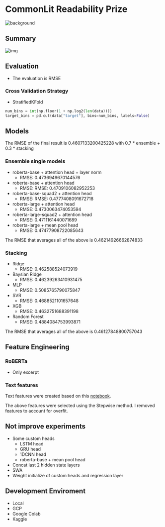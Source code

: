 # CommonLit Readability Prize

![background](https://user-images.githubusercontent.com/17187586/117848267-1c1b1780-b2be-11eb-8035-6fbd4e081d09.png)

## Summary

![img](https://user-images.githubusercontent.com/17187586/127723772-b0c4e68a-65e4-4082-b53e-88cad7908205.png)

## Evaluation

- The evaluation is RMSE

### Cross Validation Strategy

- StratifiedKFold

```python
num_bins = int(np.floor(1 + np.log2(len(data))))
target_bins = pd.cut(data["target"], bins=num_bins, labels=False)
```

## Models

The RMSE of the final result is 0.4607133200425228 with 0.7 \* ensemble + 0.3 \* stacking

### Ensemble single models

- roberta-base + attention head + layer norm
  - RMSE: 0.4736949670144576
- roberta-base + attention head
  - RMSE: RMSE: 0.4709106082952253
- roberta-base-squad2 + attention head
  - RMSE: RMSE: 0.4777408091672718
- roberta-large + attention head
  - RMSE: 0.4730063474053594
- roberta-large-squad2 + attention head
  - RMSE: 0.4711161440071689
- roberta-large + mean pool head
  - RMSE: 0.47477908722085643

The RMSE that averages all of the above is 0.46214926662874833

### Stacking

- Ridge
  - RMSE: 0.462588524073919
- Baysian Ridge
  - RMSE: 0.46239263410931475
- MLP
  - RMSE: 0.5085765790075847
- SVR
  - RMSE: 0.4688521101657648
- XGB
  - RMSE: 0.4632751688391198
- Random Forest
  - RMSE: 0.4884084753993871

The RMSE that averages all of the above is 0.46127848800757043

## Feature Engineering

### RoBERTa

- Only excerpt

### Text features

Text features were created based on this [notebook](notebook/create-text-features.ipynb).

The above features were selected using the Stepwise method.
I removed features to account for overfit.

## Not improve experiments

- Some custom heads
  - LSTM head
  - GRU head
  - 1DCNN head
  - roberta-base + mean pool head
- Concat last 2 hidden state layers
- SWA
- Weight initialize of custom heads and regression layer

## Development Enviroment

- Local
- GCP
- Google Colab
- Kaggle
